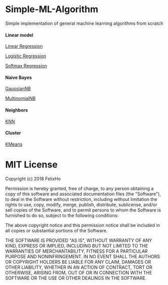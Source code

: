 # Simple-ML-Algorithm
Simple implementation of general machine learning algorithms from scratch


#### Linear model
[Linear Regression](https://github.com/FelixHo/Simple-ML-Algorithm/blob/master/smla/linear_model/linear_regression.py)

[Logistic Regression](https://github.com/FelixHo/Simple-ML-Algorithm/blob/master/smla/linear_model/logistic_regression.py)

[Softmax Regression](https://github.com/FelixHo/Simple-ML-Algorithm/blob/master/smla/linear_model/softmax_regression.py)

#### Naive Bayes
[GaussianNB](https://github.com/FelixHo/Simple-ML-Algorithm/blob/master/smla/naive_bayes/gaussian_naive_bayes.py)

[MultinomialNB](https://github.com/FelixHo/Simple-ML-Algorithm/blob/master/smla/naive_bayes/multinomial_naive_bayes.py)

#### Neighbors
[KNN](https://github.com/FelixHo/Simple-ML-Algorithm/blob/master/smla/neighbors/k_nearest_neighbors.py)

#### Cluster
[KMeans](https://github.com/FelixHo/Simple-ML-Algorithm/blob/master/smla/cluster/kmeans.py)

# MIT License

Copyright (c) 2018 FelixHo

Permission is hereby granted, free of charge, to any person obtaining a copy
of this software and associated documentation files (the "Software"), to deal
in the Software without restriction, including without limitation the rights
to use, copy, modify, merge, publish, distribute, sublicense, and/or sell
copies of the Software, and to permit persons to whom the Software is
furnished to do so, subject to the following conditions:

The above copyright notice and this permission notice shall be included in all
copies or substantial portions of the Software.

THE SOFTWARE IS PROVIDED "AS IS", WITHOUT WARRANTY OF ANY KIND, EXPRESS OR
IMPLIED, INCLUDING BUT NOT LIMITED TO THE WARRANTIES OF MERCHANTABILITY,
FITNESS FOR A PARTICULAR PURPOSE AND NONINFRINGEMENT. IN NO EVENT SHALL THE
AUTHORS OR COPYRIGHT HOLDERS BE LIABLE FOR ANY CLAIM, DAMAGES OR OTHER
LIABILITY, WHETHER IN AN ACTION OF CONTRACT, TORT OR OTHERWISE, ARISING FROM,
OUT OF OR IN CONNECTION WITH THE SOFTWARE OR THE USE OR OTHER DEALINGS IN THE
SOFTWARE.
